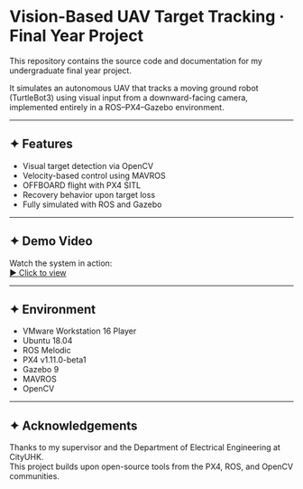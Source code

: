 # Vision-Based UAV Target Tracking · Final Year Project

This repository contains the source code and documentation for my undergraduate final year project.

It simulates an autonomous UAV that tracks a moving ground robot (TurtleBot3) using visual input from a downward-facing camera, implemented entirely in a ROS–PX4–Gazebo environment.

---

## ✦ Features

- Visual target detection via OpenCV
- Velocity-based control using MAVROS
- OFFBOARD flight with PX4 SITL
- Recovery behavior upon target loss
- Fully simulated with ROS and Gazebo

---

## ✦ Demo Video

Watch the system in action:  
[▶️ Click to view](https://youtu.be/inMaT1OWmWI)

---

## ✦ Environment

- VMware Workstation 16 Player  
- Ubuntu 18.04  
- ROS Melodic  
- PX4 v1.11.0-beta1  
- Gazebo 9  
- MAVROS  
- OpenCV

---

## ✦ Acknowledgements

Thanks to my supervisor and the Department of Electrical Engineering at CityUHK.  
This project builds upon open-source tools from the PX4, ROS, and OpenCV communities.